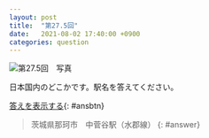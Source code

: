 ```yaml
---
layout: post
title:  "第27.5回"
date:   2021-08-02 17:40:00 +0900
categories: question
---
```


![第27.5回　写真](/kokodoko/images/q27.5.jpg)

日本国内のどこかです。駅名を答えてください。

[答えを表示する](javascript:void(0)){: #ansbtn}

>茨城県那珂市　中菅谷駅（水郡線）
{: #answer}
